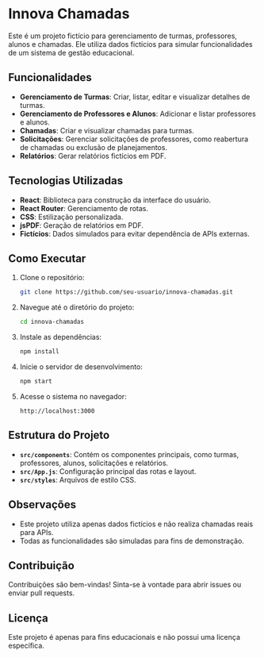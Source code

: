 # Innova Chamadas

Este é um projeto fictício para gerenciamento de turmas, professores, alunos e chamadas. Ele utiliza dados fictícios para simular funcionalidades de um sistema de gestão educacional.

## Funcionalidades

- **Gerenciamento de Turmas**: Criar, listar, editar e visualizar detalhes de turmas.
- **Gerenciamento de Professores e Alunos**: Adicionar e listar professores e alunos.
- **Chamadas**: Criar e visualizar chamadas para turmas.
- **Solicitações**: Gerenciar solicitações de professores, como reabertura de chamadas ou exclusão de planejamentos.
- **Relatórios**: Gerar relatórios fictícios em PDF.

## Tecnologias Utilizadas

- **React**: Biblioteca para construção da interface do usuário.
- **React Router**: Gerenciamento de rotas.
- **CSS**: Estilização personalizada.
- **jsPDF**: Geração de relatórios em PDF.
- **Fictícios**: Dados simulados para evitar dependência de APIs externas.

## Como Executar

1. Clone o repositório:
   ```bash
   git clone https://github.com/seu-usuario/innova-chamadas.git
   ```
2. Navegue até o diretório do projeto:
   ```bash
   cd innova-chamadas
   ```
3. Instale as dependências:
   ```bash
   npm install
   ```
4. Inicie o servidor de desenvolvimento:
   ```bash
   npm start
   ```
5. Acesse o sistema no navegador:
   ```
   http://localhost:3000
   ```

## Estrutura do Projeto

- **`src/components`**: Contém os componentes principais, como turmas, professores, alunos, solicitações e relatórios.
- **`src/App.js`**: Configuração principal das rotas e layout.
- **`src/styles`**: Arquivos de estilo CSS.

## Observações

- Este projeto utiliza apenas dados fictícios e não realiza chamadas reais para APIs.
- Todas as funcionalidades são simuladas para fins de demonstração.

## Contribuição

Contribuições são bem-vindas! Sinta-se à vontade para abrir issues ou enviar pull requests.

## Licença

Este projeto é apenas para fins educacionais e não possui uma licença específica.
